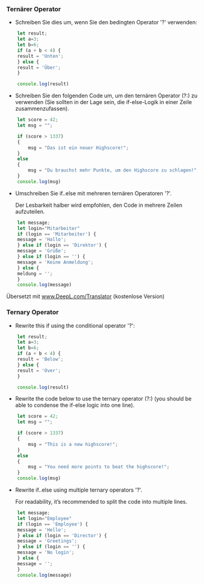 ### Ternärer Operator

* Schreiben Sie dies um, wenn Sie den bedingten Operator '?' verwenden:
```js
    let result;
    let a=3;
    let b=6;
    if (a + b < 4) {
    result = 'Unten';
    } else {
    result = 'Über';
    }

    console.log(result)
``` 
* Schreiben Sie den folgenden Code um, um den ternären Operator (?:) zu verwenden (Sie sollten in der Lage sein, die if-else-Logik in einer Zeile zusammenzufassen).
```js
    let score = 42;
    let msg = "";

    if (score > 1337)
    {
        msg = "Das ist ein neuer Highscore!";
    }
    else
    {
        msg = "Du brauchst mehr Punkte, um den Highscore zu schlagen!";
    }
    console.log(msg)
```

* Umschreiben Sie if..else mit mehreren ternären Operatoren '?'.

    Der Lesbarkeit halber wird empfohlen, den Code in mehrere Zeilen aufzuteilen.
```js
    let message;
    let login="Mitarbeiter"
    if (login == 'Mitarbeiter') {
    message = 'Hallo';
    } else if (login == 'Direktor') {
    message = 'Grüße';
    } else if (login == '') {
    message = 'Keine Anmeldung';
    } else {
    meldung = '';
    }
    console.log(message)
``` 


Übersetzt mit www.DeepL.com/Translator (kostenlose Version)

### Ternary Operator

* Rewrite this if using the conditional operator '?':
```js
    let result;
    let a=3;
    let b=6;
    if (a + b < 4) {
    result = 'Below';
    } else {
    result = 'Over';
    }

    console.log(result)
``` 
* Rewrite the code below to use the ternary operator (?:) (you should be able to condense the if-else logic into one line).
```js
    let score = 42;
    let msg = "";

    if (score > 1337)
    {
        msg = "This is a new highscore!";
    }
    else
    {
        msg = "You need more points to beat the highscore!";
    }
    console.log(msg)
```

* Rewrite if..else using multiple ternary operators '?'.

    For readability, it’s recommended to split the code into multiple lines.
```js
    let message;
    let login="Employee"
    if (login == 'Employee') {
    message = 'Hello';
    } else if (login == 'Director') {
    message = 'Greetings';
    } else if (login == '') {
    message = 'No login';
    } else {
    message = '';
    }
    console.log(message)
``` 
